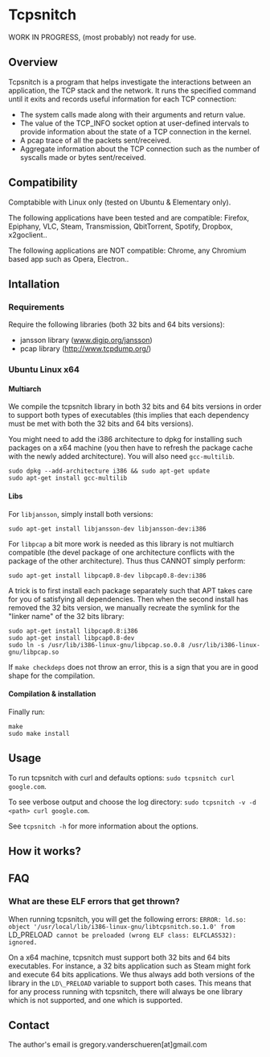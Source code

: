 # Tcpsnitch

WORK IN PROGRESS, (most probably) not ready for use.

## Overview

Tcpsnitch is a program that helps investigate the interactions between an application, the TCP stack and the network. It runs the specified command until it exits and records useful information for each TCP connection:
- The system calls made along with their arguments and return value.
- The value of the TCP\_INFO socket option at user-defined intervals to provide information about the state of a TCP connection in the kernel.
- A pcap trace of all the packets sent/received.
- Aggregate information about the TCP connection such as the number of syscalls made or bytes sent/received.

## Compatibility

Comptabible with Linux only (tested on Ubuntu & Elementary only).

The following applications have been tested and are compatible: Firefox, Epiphany, VLC, Steam, Transmission, QbitTorrent, Spotify, Dropbox, x2goclient..

The following applications are NOT compatible: Chrome, any Chromium based app such as Opera, Electron..

## Intallation

### Requirements

Require the following libraries (both 32 bits and 64 bits versions):
- jansson library (www.digip.org/jansson)
- pcap library (http://www.tcpdump.org/)

### Ubuntu Linux x64

#### Multiarch

We compile the tcpsnitch library in both 32 bits and 64 bits versions in order to support both types of executables (this implies that each dependency must be met with both the 32 bits and 64 bits versions).

You might need to add the i386 architecture to dpkg for installing such packages on a x64 machine (you then have to refresh the package cache with the newly added architecture). You will also need `gcc-multilib`.

```
sudo dpkg --add-architecture i386 && sudo apt-get update
sudo apt-get install gcc-multilib
```

#### Libs

For `libjansson`, simply install both versions:
```
sudo apt-get install libjansson-dev libjansson-dev:i386 
```

For `libpcap` a bit more work is needed as this library is not multiarch compatible (the devel package of one architecture conflicts with the package of the other architecture). Thus thus CANNOT simply perform:
```
sudo apt-get install libpcap0.8-dev libpcap0.8-dev:i386
``` 

A trick is to first install each package separately such that APT takes care for you of satisfying all dependencies. Then when the second install has removed the 32 bits version, we manually recreate the symlink for the "linker name" of the 32 bits library:

```
sudo apt-get install libpcap0.8:i386
sudo apt-get install libpcap0.8-dev
sudo ln -s /usr/lib/i386-linux-gnu/libpcap.so.0.8 /usr/lib/i386-linux-gnu/libpcap.so
```

If `make checkdeps` does not throw an error, this is a sign that you are in good shape for the compilation.

#### Compilation & installation

Finally run: 
```
make
sudo make install
```

## Usage

To run tcpsnitch with curl and defaults options: `sudo tcpsnitch curl google.com`. 

To see verbose output and choose the log directory: `sudo tcpsnitch -v -d <path> curl google.com`.

See `tcpsnitch -h` for more information about the options.

## How it works?

## FAQ

### What are these ELF errors that get thrown?

When running tcpsnitch, you will get the following errors:
`ERROR: ld.so: object '/usr/local/lib/i386-linux-gnu/libtcpsnitch.so.1.0' from `LD\_PRELOAD` cannot be preloaded (wrong ELF class: ELFCLASS32): ignored.`

On a x64 machine, tcpsnitch must support both 32 bits and 64 bits executables. For instance, a 32 bits application such as Steam might fork and execute 64 bits applications. We thus always add both versions of the library in the `LD\_PRELOAD` variable to support both cases. This means that for any process running with tcpsnitch, there will always be one library which is not supported, and one which is supported.

## Contact

The author's email is gregory.vanderschueren[at]gmail.com
